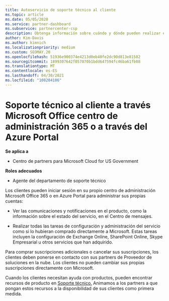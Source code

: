```yaml
---
title: Autoservicio de soporte técnico al cliente
ms.topic: article
ms.date: 05/05/2020
ms.service: partner-dashboard
ms.subservice: partnercenter-csp
description: Obtenga información sobre cuándo y dónde pueden realizar el autoservicio los clientes para administrar sus propias cuentas y cuándo deben ponerse en contacto con Proveedor de soluciones en la nube asociado.
author: Kim-Davis
ms.author: kimnich
ms.localizationpriority: medium
ms.custom: SEOMAY.20
ms.openlocfilehash: 51936e900374e4213d0eb40fe2dc90d813e81582
ms.sourcegitcommit: 1899307642f057070b1bdd647594fc46ba61fb08
ms.translationtype: MT
ms.contentlocale: es-ES
ms.lasthandoff: 04/30/2021
ms.locfileid: "108284186"
---
```

# <a name="customer-self-support-through-microsoft-office-365-admin-center-or-through-the-azure-portal"></a>Soporte técnico al cliente a través Microsoft Office centro de administración 365 o a través del Azure Portal

**Se aplica a**

- Centro de partners para Microsoft Cloud for US Government

**Roles adecuados**

- Agente del departamento de soporte técnico

Los clientes pueden iniciar sesión en su propio centro de administración Microsoft Office 365 o en Azure Portal para administrar sus propias cuentas:

- Ver las comunicaciones y notificaciones en el producto, como la información sobre el estado del servicio, en el Centro de mensajes.

- Realizar todas las tareas de configuración y administración del servicio como si lo hubieran comprado directamente a Microsoft. Estas tareas incluyen la configuración de Exchange Online, SharePoint Online, Skype Empresarial u otros servicios que han adquirido.

Para comprar suscripciones adicionales o cancelar sus suscripciones, los clientes deben ponerse en contacto con sus partners de Proveedor de soluciones en la nube. Los clientes no pueden cambiar sus propias suscripciones directamente con Microsoft.

Cuando los clientes necesitan ayuda con productos, pueden encontrar recursos de producto en [Soporte técnico.](https://partnercenter.microsoft.com/partner/support) Animamos a los partners a que pongan estos recursos a la disponibilidad de sus clientes como primera medida.

 

 



